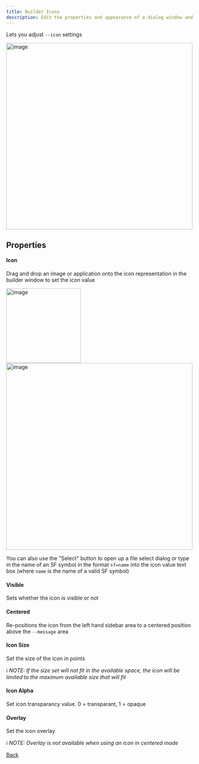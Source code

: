 ```yaml
---
title: Builder Icons
description: Edit the properties and appearance of a dialog window and output the results as a json config
---
```


Lets you adjust `--icon` settings

<img width="500" alt="image" src="/builder/builder_icon.png" />

## Properties

#### Icon

Drag and drop an image or application onto the icon representation in the builder window to set the icon value

<img width="200" alt="image" src="/builder/builder_icon_drag.png" />

<img width="500" alt="image" src="/builder/builder_icon_drop.png" />

You can also use the "Select" button to open up a file select dialog or type in the name of an SF symbol in the format `sf=name` into the icon value text box (where `name` is the name of a valid SF symbol)

#### Visible

Sets whether the icon is visible or not

#### Centered

Re-positions the icon from the left hand sidebar area to a centered position above the `--message` area

#### Icon Size

Set the size of the icon in points

ℹ️ _NOTE: If the size set will not fit in the available space, the icon will be limited to the maximum available size that will fit_

#### Icon Alpha

Set icon transparancy value. 0 = transparant, 1 = opaque

#### Overlay

Set the icon overlay

ℹ️ _NOTE: Overlay is not available when using an icon in centered mode_


[Back](/builder/builder/)